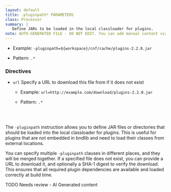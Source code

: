 ```yaml
---
layout: default
title: -pluginpath* PARAMETERS
class: Processor
summary: |
   Define JARs to be loaded in the local classloader for plugins.
note: AUTO-GENERATED FILE - DO NOT EDIT. You can add manual content via same filename in ext folder. 
---
```


- Example: `-pluginpath=${workspace}/cnf/cache/plugins-2.2.0.jar`

- Pattern: `.*`

### Directives 

- `url` Specify a URL to download this file from if it does not exist
  - Example: `url=http://example.com/download/plugins-2.2.0.jar`

  - Pattern: `.*`

<!-- Manual content from: ext/pluginpath.md --><br /><br />

The `-pluginpath` instruction allows you to define JAR files or directories that should be loaded into the local classloader for plugins. This is useful for plugins that are not embedded in bndlib and need to load their classes from external locations.

You can specify multiple `-pluginpath` clauses in different places, and they will be merged together. If a specified file does not exist, you can provide a URL to download it, and optionally a SHA-1 digest to verify the download. This ensures that all required plugin dependencies are available and loaded correctly at build time.

TODO Needs review - AI Generated content
